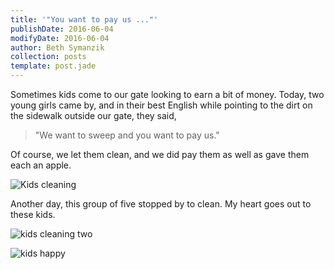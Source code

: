 ```yaml
---
title: '"You want to pay us ..."'
publishDate: 2016-06-04
modifyDate: 2016-06-04
author: Beth Symanzik
collection: posts
template: post.jade
---
```

Sometimes kids come to our gate looking to earn a bit of money. Today, two young girls came by, and in their best English while pointing to the dirt on the sidewalk outside our gate, they said,

> "We want to sweep and you want to pay us."

Of course, we let them clean, and we did pay them as well as gave them each an apple.

![Kids cleaning](/images/IMG_6000.JPG)

Another day, this group of five stopped by to clean.  My heart goes out to these kids.

![kids cleaning two](/images/IMG_6001.JPG)

![kids happy](/images/IMG_6002.JPG)

